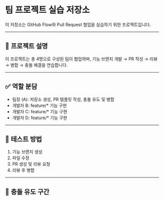 # 팀 프로젝트 실습 저장소

이 저장소는 GitHub Flow와 Pull Request 협업을 실습하기 위한 프로젝트입니다.

---

## 📌 프로젝트 설명

이 프로젝트는 총 4명으로 구성된 팀이 협업하며,
기능 브랜치 개발 → PR 작성 → 리뷰 → 병합 → 충돌 해결을 연습합니다.

---

## ✅ 역할 분담

- 팀장 (A): 저장소 생성, PR 템플릿 작성, 충돌 유도 및 병합
- 개발자 B: feature/* 기능 구현
- 개발자 C: feature/* 기능 구현
- 개발자 D: feature/* 기능 구현

---

## 🧪 테스트 방법

1. 기능 브랜치 생성
2. 파일 수정
3. PR 생성 및 리뷰 요청
4. 리뷰 후 병합

---

## 🧨 충돌 유도 구간

